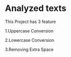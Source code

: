 # Analyzed texts

This Project has 3 feature

1.Uppercase Conversion

2.Lowercase Conversion

3.Removing Extra Space
